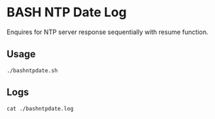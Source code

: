 # BASH NTP Date Log

Enquires for NTP server response sequentially with resume function.

## Usage

`./bashntpdate.sh`

## Logs

`cat ./bashntpdate.log` 
